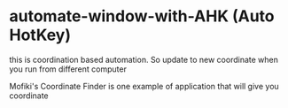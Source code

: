 # automate-window-with-AHK (Auto HotKey)
this is coordination based automation. So update to new coordinate when you run from different computer

Mofiki's Coordinate Finder is one example of application that will give you coordinate
